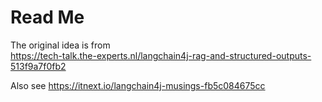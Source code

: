 # Read Me

The original idea is from  
https://tech-talk.the-experts.nl/langchain4j-rag-and-structured-outputs-513f9a7f0fb2

Also see
https://itnext.io/langchain4j-musings-fb5c084675cc

